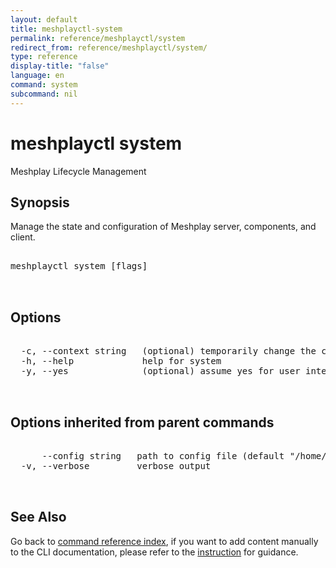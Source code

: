 ```yaml
---
layout: default
title: meshplayctl-system
permalink: reference/meshplayctl/system
redirect_from: reference/meshplayctl/system/
type: reference
display-title: "false"
language: en
command: system
subcommand: nil
---
```


# meshplayctl system

Meshplay Lifecycle Management

## Synopsis

Manage the state and configuration of Meshplay server, components, and client.
<pre class='codeblock-pre'>
<div class='codeblock'>
meshplayctl system [flags]

</div>
</pre> 

## Options

<pre class='codeblock-pre'>
<div class='codeblock'>
  -c, --context string   (optional) temporarily change the current context.
  -h, --help             help for system
  -y, --yes              (optional) assume yes for user interactive prompts.

</div>
</pre>

## Options inherited from parent commands

<pre class='codeblock-pre'>
<div class='codeblock'>
      --config string   path to config file (default "/home/runner/.meshery/config.yaml")
  -v, --verbose         verbose output

</div>
</pre>

## See Also

Go back to [command reference index](/reference/meshplayctl/), if you want to add content manually to the CLI documentation, please refer to the [instruction](/project/contributing/contributing-cli#preserving-manually-added-documentation) for guidance.
